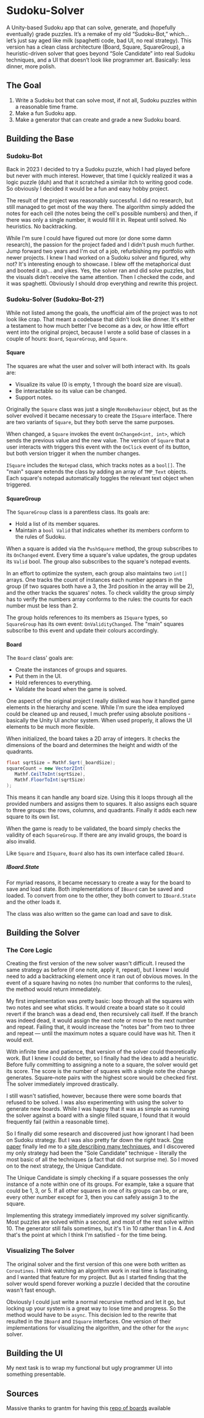 # Sudoku-Solver

A Unity-based Sudoku app that can solve, generate, and (hopefully eventually) grade puzzles. It’s a remake of my old “Sudoku-Bot,” which… let’s just say aged like milk (spaghetti code, bad UI, no real strategy). This version has a clean class architecture (Board, Square, SquareGroup), a heuristic-driven solver that goes beyond “Sole Candidate” into real Sudoku techniques, and a UI that doesn’t look like programmer art. Basically: less dinner, more polish.

## The Goal

1. Write a Sudoku bot that can solve most, if not all, Sudoku puzzles within a reasonable time frame.
2. Make a fun Sudoku app.
3. Make a generator that can create and grade a new Sudoku board.

## Building the Base

### Sudoku-Bot

Back in 2023 I decided to try a Sudoku puzzle, which I had played before but never with much interest. However, that time I quickly realized it was a logic puzzle (duh) and that it scratched a similar itch to writing good code. So obviously I decided it would be a fun and easy hobby project.

The result of the project was reasonably successful. I did no research, but still managed to get most of the way there. The algorithm simply added the notes for each cell (the notes being the cell's possible numbers) and then, if there was only a single number, it would fill it in. Repeat until solved. No heuristics. No backtracking.

While I'm sure I could have figured out more (or done some damn research), the passion for the project faded and I didn't push much further. Jump forward two years and I'm out of a job, refurbishing my portfolio with newer projects. I knew I had worked on a Sudoku solver and figured, why not? It's interesting enough to showcase. I blew off the metaphorical dust and booted it up... and yikes. Yes, the solver ran and did solve puzzles, but the visuals didn’t receive the same attention. Then I checked the code, and it was spaghetti. Obviously I should drop everything and rewrite this project.

### Sudoku-Solver (Sudoku-Bot-2?)

While not listed among the goals, the unofficial aim of the project was to not look like crap. That meant a codebase that didn't look like dinner. It's either a testament to how much better I've become as a dev, or how little effort went into the original project, because I wrote a solid base of classes in a couple of hours: `Board`, `SquareGroup`, and `Square`.

#### Square

The squares are what the user and solver will both interact with. Its goals are:

* Visualize its value (0 is empty, 1 through the board size are visual).
* Be interactable so its value can be changed.
* Support notes.

Originally the `Square` class was just a single `MonoBehaviour` object, but as the solver evolved it became necessary to create the `ISquare` interface. There are two variants of `Square`, but they both serve the same purposes.

When changed, a `Square` invokes the event `OnChanged<int, int>`, which sends the previous value and the new value. The version of `Square` that a user interacts with triggers this event with the `OnClick` event of its button, but both version trigger it when the number changes.

`ISquare` includes the `Notepad` class, which tracks notes as a `bool[]`. The "main" square extends the class by adding an array of `TMP_Text` objects. Each square's notepad automatically toggles the relevant text object when triggered.

#### SquareGroup

The `SquareGroup` class is a parentless class. Its goals are:

* Hold a list of its member squares.
* Maintain a `bool Valid` that indicates whether its members conform to the rules of Sudoku.

When a square is added via the `PushSquare` method, the group subscribes to its `OnChanged` event. Every time a square's value updates, the group updates its `Valid` bool. The group also subscribes to the square's notepad events.

In an effort to optimize the system, each group also maintains two `int[]` arrays. One tracks the count of instances each number appears in the group (if two squares both have a 3, the 3rd position in the array will be 2), and the other tracks the squares' notes. To check validity the group simply has to verify the numbers array conforms to the rules: the counts for each number must be less than 2.

The group holds references to its members as `ISquare` types, so `SquareGroup` has its own event: `OnValidityChanged`. The "main" squares subscribe to this event and update their colours accordingly.

#### Board

The `Board` class' goals are:

* Create the instances of groups and squares.
* Put them in the UI.
* Hold references to everything.
* Validate the board when the game is solved.

One aspect of the original project I really disliked was how it handled game elements in the hierarchy and scene. While I'm sure the idea employed could be cleaned up and reused, I much prefer using absolute positions - basically the Unity UI anchor system. When used properly, it allows the UI elements to be much more flexible.

When initialized, the board takes a 2D array of integers. It checks the dimensions of the board and determines the height and width of the quadrants.

```c#
float sqrtSize = Mathf.Sqrt(_boardSize);
squareCount = new Vector2Int(
   Mathf.CeilToInt(sqrtSize),
   Mathf.FloorToInt(sqrtSize)
);
```

This means it can handle any board size. Using this it loops through all the provided numbers and assigns them to squares. It also assigns each square to three groups: the rows, columns, and quadrants. Finally it adds each new square to its own list.

When the game is ready to be validated, the board simply checks the validity of each `SquareGroup`. If there are any invalid groups, the board is also invalid.

Like `Square` and `ISquare`, `Board` also has its own interface called `IBoard`.

##### IBoard.State

For myriad reasons, it became necessary to create a way for the board to save and load state. Both implementations of `IBoard` can be saved and loaded. To convert from one to the other, they both convert to `IBoard.State` and the other loads it.

The class was also written so the game can load and save to disk.

## Building the Solver

### The Core Logic

Creating the first version of the new solver wasn't difficult. I reused the same strategy as before (if one note, apply it, repeat), but I knew I would need to add a backtracking element once it ran out of obvious moves. In the event of a square having no notes (no number that conforms to the rules), the method would return immediately.

My first implementation was pretty basic: loop through all the squares with two notes and see what sticks. It would create a board state so it could revert if the branch was a dead end, then recursively call itself. If the branch was indeed dead, it would assign the next note or move to the next number and repeat. Failing that, it would increase the "notes bar" from two to three and repeat — until the maximum notes a square could have was hit. Then it would exit.

With infinite time and patience, that version of the solver could theoretically work. But I knew I could do better, so I finally had the idea to add a heuristic. Before fully committing to assigning a note to a square, the solver would get its score. The score is the number of squares with a single note the change generates. Square–note pairs with the highest score would be checked first. The solver immediately improved drastically.

I still wasn't satisfied, however, because there were some boards that refused to be solved. I was also experimenting with using the solver to generate new boards. While I was happy that it was as simple as running the solver against a board with a single filled square, I found that it would frequently fail (within a reasonable time).

So I finally did some research and discovered just how ignorant I had been on Sudoku strategy. But I was also pretty far down the right track. [One paper](https://medium.com/@davidcarmel/solving-sudoku-by-heuristic-search-b0c2b2c5346e) finally led me to a [site describing many techniques](https://www.kristanix.com/sudokuepic/sudoku-solving-techniques.php), and I discovered my only strategy had been the "Sole Candidate" technique - literally the most basic of all the techniques (a fact that did not surprise me). So I moved on to the next strategy, the Unique Candidate.

The Unique Candidate is simply checking if a square possesses the only instance of a note within one of its groups. For example, take a square that could be 1, 3, or 5. If all other squares in one of its groups can be, or are, every other number except for 3, then you can safely assign 3 to the square.

Implementing this strategy immediately improved my solver significantly. Most puzzles are solved within a second, and most of the rest solve within 10. The generator still fails sometimes, but it's 1 in 10 rather than 1 in 4. And that's the point at which I think I'm satisfied - for the time being.

### Visualizing The Solver

The original solver and the first version of this one were both written as `Coroutines`. I think watching an algorithm work in real time is fascinating, and I wanted that feature for my project. But as I started finding that the solver would spend forever working a puzzle I decided that the coroutine wasn't fast enough.

Obviously I could just write a normal recursive method and let it go, but locking up your system is a great way to lose time and progress. So the method would have to be `async`. This decision led to the rewrite that resulted in the `IBoard` and `ISquare` interfaces. One version of their implementations for visualizing the algorithm, and the other for the `async` solver.

## Building the UI

My next task is to wrap my functional but ugly programmer UI into something presentable.

## Sources
Massive thanks to grantm for having this [repo of boards](https://github.com/grantm/sudoku-exchange-puzzle-bank) available